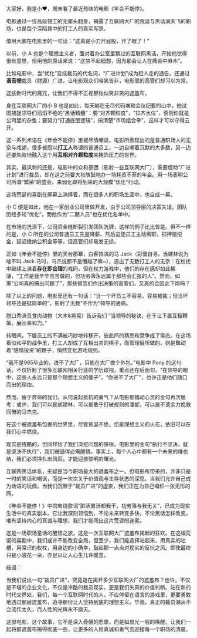 大家好，我是小❤，周末看了最近热映的电影《年会不能停》。

电影通过一位高级钳工的无厘头翻身，揭露了互联网大厂的荒诞与黑话满天飞的职场，也是每个深陷其中的打工人的真实写照。

借用大鹏在电影里的一句话：“这真是小刀开屁股，开了眼了！”



以前，小 A 也是个理想主义者，面对着办公室里飘过的互联网黑话，开始他觉得很有意思，但用他的原话来说：“这禁不起细想，因为那会让人在痛苦中麻木”。

比如电影中，当“优化”变成裁员的代名词，“广进计划”成为赶人走的通告。还通过**谐音梗**裁员（财源）广进，让电影观众们啼笑皆非，电影里的高管们却习以为常。

这些新时代的魔咒，让我们不得不正视那张似笑非笑的遮羞布。



身在互联网大厂的小 B 也是如此，每天躺在无尽代码堆和会议纪要的山中，他试图捕捉领导们滔滔不绝的“黑话精髓”：要“对齐颗粒度”，“拉齐水位”，否则你就是公司里的杂鱼；要努力“打通底层逻辑”，搞清楚“市场组合拳”，这样才可以守得云开。

这一系列术语在《年会不能停》里被尽情嘲讽，电影所表现出的是普通职场人的无奈与戏谑。很多被冠以**打工人**称谓的普通员工，一边自嘲着沉默的大多数，另一边还要失败地融入这个用**互相对齐颗粒度**来掩饰压力的世界。

其实，最讽刺的还是，电影中的众和基团（影射一些互联网大厂），需要借助“广进计划”进行裁员，却在这之前要大张旗鼓地办一场耗资不菲的年会。用一场表明公司所谓“繁荣”的盛会，来弱化即将到来的大规模“优化”行动。

这场荒诞的喜剧在屏幕上演绎着，而在很多人的职场生涯中，也自成一幕。

小 C 便是如此，他在一家创业公司里做开发，由于公司领导层的决策失误，团队历经多轮“优化”，而他作为“二期人员”也在优化名单中。

在市场的洗涤下，公司资金链断裂引发团队洗牌，这样的例子比比皆是。但不一样的是，小 C 所在的公司普通员工先是降薪、然后迫使员工主动离职，扣押赔偿金，延迟缴纳公积金等等，但高管们却毫发无损。

正如《年会不能停》里的天台那幕，白客饰演的马 Jack（彩蛋自寻，当建林说为啥不叫 Jack 马时，马杰说那不是僭越了嘛~），道出了无数打工人的无奈：在纷扰中继续上演着**存在即合理**的戏码，但在权力游戏中，他们的存在感却如此稀薄，“工作是我辛辛苦苦做的，但功劳簿永远属于那些会汇报的人”。然而，如果“公司真的搞出问题了”，那些替我们作出决策的高管们，又真的会因此下岗吗？



除了以上的问题，电影里还有一句话：“当一个坏员工不容易，容易被裁；但当坏领导还是挺简单的”，影射了无数“不作为”领导的通病。

脱口秀演员食肉动物（大木&晃晃）告诉我们 “当领导的秘诀，在于让下属互相鞭策，展示亲和力。”

 转眼间，下层员工的不满被巧妙地转移开，彼此间的猜忌和竞争成了常态。在这场看似和平的战争里，打工人却成了互相出卖的棋子，而管理层所做的，则是舞动着“感情投资”的鞭子，悄然变化游戏规则。

“我不是985毕业的，进不了大厂，只能在大厂做个外包。”电影中 Pony 的这句话，不仅折射了很多互联网相关行业的学历歧视，重点还在后面句。“在领导的眼中，这些人永远只是那个理想主义的傻子”，“你进不了大厂”，也许正是他们随口而出的理由。



然而，疲于奔命的我们，从何说起抵抗的勇气？从电影那搔动心灵的金句再次思考：或许，我们可以是胡建林，可以是敢于打破规则的潘妮，可以是不遗余力挽救同僚的马杰克。

在这个被遮羞布包裹的世界里，尽管荒诞不绝，但是理想主义的火花，依旧可以在我们心中燃烧。

现实是残酷的，但同样给了我们深挖问题的铁锹。电影里的金句“执行不坚决，就是坚决不执行”，我们被逼得必需醒悟。事实上，每个人心中都有一个未来的维也纳，我们必须挣扎出风雨，才能迎接黎明的曙光。

互联网黑话体系，无疑是当今职场最大的遮羞布之一。但电影所带来的，并非只是一时的笑话和嘲讽，而是一次次关于价值观与生存状态的深思。当我们允许自己成为话语的玩偶，当我们沉醉于“裁员广进”的虚妄，我们正在为自己编织一张无形的网。

《年会不能停！》中的串烧歌词“脏活累活都我干，功劳簿与我无关”，已成为现实生活中的真实剧本。它让我深刻领悟到，不论未来转变多快，不论黑话怎样改变，唯有坚持内心的真诚与理想，我们才能闯出这片荒谬的迷雾。

这是一场职场童话的醒悟之旅，这是一次互联网大厂遮羞布揭起的狂欢。在这幅荒诞的喜剧中，我们或许不能改变全局，但至少，我们能选择站起来，用真实的吐槽，用常识的权杖，用身边的小确幸，鼓起那一点点对现实的反抗之风。即使最终只是小浪花一朵，亦足以让人心生几许暖意。

结语：

当我们说出一句“裁员广进”，究竟是在揭开多少互联网大厂的遮羞布？也许，不仅是不堪的企业文化，不仅是冷酷的裁员现实，更是我们失真的价值判断。站在新的时代交界处，我们，每一个互联网时代的人，不应停留在语言的游戏里，更要勇敢地透过那层遮羞布，追寻那份让人坚持到底的理想主义。毕竟，真正的裁员潮从不会流传太久，而人性的光辉永不磨灭。

这部电影，这个故事，它不是深入骨髓的悲歌，而是如晨光一般的唤醒。让我们一起将那遮羞布揭得彻底一些，让更多的人用真诚和勇气去迎接每一个职场的清晨。